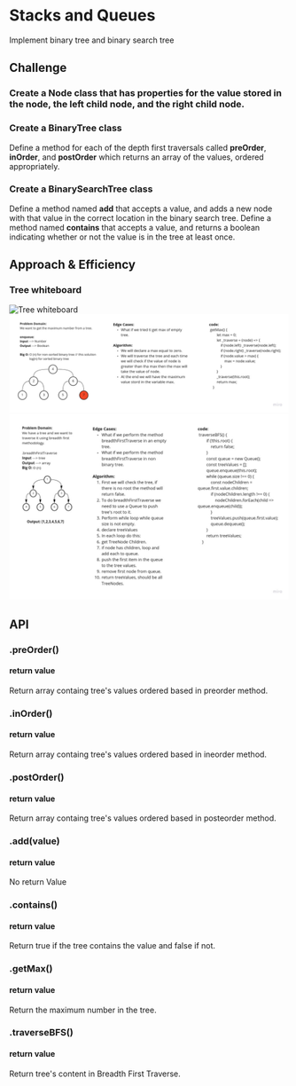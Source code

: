 # Stacks and Queues
<!-- Short summary or background information -->
Implement binary tree and binary search tree
## Challenge
<!-- Description of the challenge -->
### Create a Node class that has properties for the value stored in the node, the left child node, and the right child node.
### Create a BinaryTree class
Define a method for each of the depth first traversals called **preOrder**, **inOrder**, and **postOrder** which returns an array of the values, ordered appropriately.
### Create a BinarySearchTree class
Define a method named **add** that accepts a value, and adds a new node with that value in the correct location in the binary search tree.
Define a method named **contains** that accepts a value, and returns a boolean indicating whether or not the value is in the tree at least once.

## Approach & Efficiency
<!-- What approach did you take? Why? What is the Big O space/time for this approach? -->
### Tree whiteboard
![Tree whiteboard](../assets/tree.jpg)
![getMax whiteboard](../assets/getmaxintree.jpg)
![BFS whiteboard](../assets/breadth-first.jpg)

## API
<!-- Description of each method publicly available to your Stack and Queue-->
### .preOrder()
#### return value
Return array containg tree's values ordered based in preorder method.

### .inOrder()
#### return value
Return array containg tree's values ordered based in ineorder method.

### .postOrder()
#### return value
Return array containg tree's values ordered based in posteorder method.

### .add(value)
#### return value
No return Value

### .contains()
#### return value
Return true if the tree contains the value and false if not.

### .getMax()
#### return value
Return the maximum number in the tree.

### .traverseBFS()
#### return value
Return tree's content in Breadth First Traverse.

